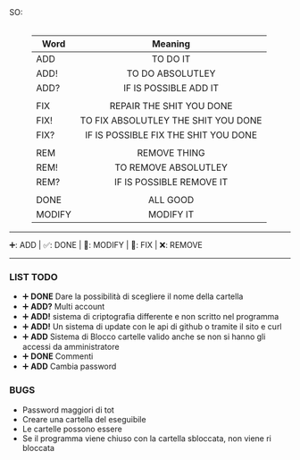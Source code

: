<dl>

<dt>SO:</dt>
<br>
<dd>

| **Word**      | **Meaning**                        |
| ------------- |:----------------------------------:|
| ADD           | TO DO IT                           |
| ADD!          | TO DO ABSOLUTLEY                   |
| ADD?          | IF IS POSSIBLE ADD IT              |
|               |                                    |
|FIX            |REPAIR THE SHIT YOU DONE            |
|FIX!           |TO FIX ABSOLUTLEY THE SHIT YOU DONE |
|FIX?           |IF IS POSSIBLE FIX THE SHIT YOU DONE|
|               |                                    |
|REM            |REMOVE THING                        |
|REM!           |TO REMOVE ABSOLUTLEY                |
|REM?           |IF IS POSSIBLE REMOVE IT            |
|               |                                    |
|DONE           |ALL GOOD                            |
|MODIFY         |MODIFY IT                           |
</dd>
</dl>

___
➕: ADD | ✅: DONE | 🔧: MODIFY | 🔨: FIX | ❌: REMOVE
___

### LIST TODO

+ ➕ **DONE** Dare la possibilità di scegliere il nome della cartella
+ ➕ **ADD?** Multi account
+ ➕ **ADD!** sistema di criptografia differente e non scritto nel programma 
+ ➕ **ADD!** Un sistema di update con le api di github o tramite il sito e curl
+ ➕ **ADD** Sistema di Blocco cartelle valido anche se non si hanno gli accessi da amministratore 
+ ➕ **DONE** Commenti
+ ➕ **ADD** Cambia password



### BUGS

+ Password maggiori di tot
+ Creare una cartella del eseguibile
+ Le cartelle possono essere 
+ Se il programma viene chiuso con la cartella sbloccata, non viene ri bloccata



  


